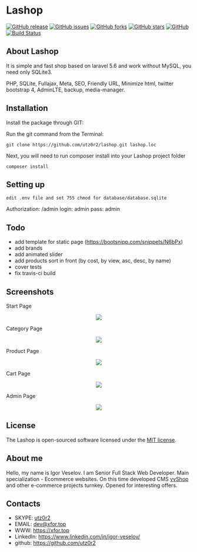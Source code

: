 # Lashop
[![GitHub release](https://img.shields.io/github/release/utz0r2/lashop.svg)](https://github.com/utz0r2/lashop)
[![GitHub issues](https://img.shields.io/github/issues/utz0r2/lashop.svg)](https://github.com/utz0r2/lashop/issues)
[![GitHub forks](https://img.shields.io/github/forks/utz0r2/lashop.svg)](https://github.com/utz0r2/lashop/network)
[![GitHub stars](https://img.shields.io/github/stars/utz0r2/lashop.svg)](https://github.com/utz0r2/lashop/stargazers)
[![GitHub](https://img.shields.io/github/license/mashape/apistatus.svg)](https://github.com/utz0r2/lashop)
[![Build Status](https://travis-ci.com/utz0r2/lashop.svg?branch=master)](https://travis-ci.com/utz0r2/lashop)

## About Lashop

It is simple and fast shop based on laravel 5.6 and work without MySQL, you need only SQLite3. 

PHP, SQLite, Fullajax, Meta, SEO, Friendly URL, Minimize html, twitter bootstrap 4, AdminLTE, backup, media-manager.

## Installation

Install the package through GIT: 

Run the git command from the Terminal:

    git clone https://github.com/utz0r2/lashop.git lashop.loc

Next, you will need to run composer install into your Lashop project folder

	composer install
	
## Setting up
	
	edit .env file and set 755 chmod for database/database.sqlite

Authorization: /admin login: admin  pass: admin

## Todo
* add template for static page (https://bootsnipp.com/snippets/N6bPx)
* add brands
* add animated slider
* add products sort in front (by cost, by view, asc, desc, by name)
* cover tests
* fix travis-ci build

## Screenshots

Start Page
<p align="center"><img src="http://i.piccy.info/i9/168a0be9ffb35aadad1d921c43c499c5/1534495731/122161/1264034/1.png"></p>

Category Page
<p align="center"><img src="http://i.piccy.info/i9/3676dea611c5be88c6f62ff4dd1de66f/1534496075/107793/1264034/3.png"></p>

Product Page
<p align="center"><img src="http://i.piccy.info/i9/253a502892cfc3be44de2f131903b263/1534496168/150751/1264034/3.png"></p>

Cart Page
<p align="center"><img src="http://i.piccy.info/i9/fcc1b7e86534ebc2f8a4fa04e976c786/1534496200/61073/1264034/4.png"></p>

Admin Page
<p align="center"><img src="http://i.piccy.info/i9/eecd23f4a387d02145ee0ee9ab10b3bf/1534496259/80848/1264034/5.png"></p>

## License

The Lashop is open-sourced software licensed under the [MIT license](http://opensource.org/licenses/MIT).

## About me
Hello, my name is Igor Veselov. I am Senior Full Stack Web Developer. Main specialization - Ecommerce websites. On this time developed CMS [vvShop](http://veselov.sumy.ua/vvshop.html) and other e-commerce projects turnkey. Opened for interesting offers.

## Contacts
- SKYPE: [utz0r2](skype:utz0r2)
- EMAIL: [dev@xfor.top](mailto:dev@xfor.top)
- WWW: https://xfor.top
- LinkedIn: https://www.linkedin.com/in/igor-veselov/
- github: https://github.com/utz0r2
